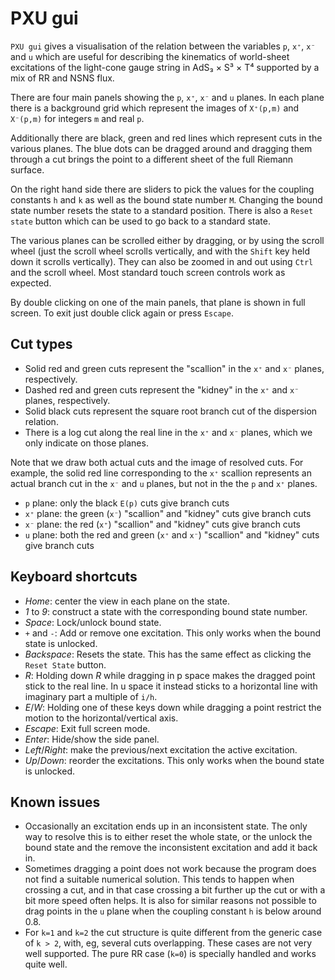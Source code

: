 # PXU gui

`PXU gui` gives a visualisation of the relation between the variables `p`, `x⁺`, `x⁻` and `u` which are useful for describing the kinematics of world-sheet excitations of the light-cone gauge string in AdS₃ × S³ × T⁴ supported by a mix of RR and NSNS flux.

There are four main panels showing the `p`, `x⁺`, `x⁻` and `u` planes. In each plane there is a background grid which represent the images of `X⁺(p,m)` and `X⁻(p,m)` for integers `m` and real `p`.

Additionally there are black, green and red lines which represent cuts in the various planes. The blue dots can be dragged around and dragging them through a cut brings the point to a different sheet of the full Riemann surface.

On the right hand side there are sliders to pick the values for the coupling constants `h` and `k` as well as the bound state number `M`. Changing the bound state number resets the state to a standard position. There is also a `Reset state` button which can be used to go back to a standard state.

The various planes can be scrolled either by dragging, or by using the scroll wheel (just the scroll wheel scrolls vertically, and with the `Shift` key held down it scrolls vertically). They can also be zoomed in and out using `Ctrl` and the scroll wheel. Most standard touch screen controls work as expected.

By double clicking on one of the main panels, that plane is shown in full screen. To exit just double click again or press `Escape`.

## Cut types

-   Solid red and green cuts represent the "scallion" in the `x⁺` and `x⁻` planes, respectively.
-   Dashed red and green cuts represent the "kidney" in the `x⁺` and `x⁻` planes, respectively.
-   Solid black cuts represent the square root branch cut of the dispersion relation.
-   There is a log cut along the real line in the `x⁺` and `x⁻` planes, which we only indicate on those planes.

Note that we draw both actual cuts and the image of resolved cuts. For example, the solid red line corresponding to the `x⁺` scallion represents an actual branch cut in the `x⁻` and `u` planes, but not in the the `p` and `x⁺` planes.

-   `p` plane: only the black `E(p)` cuts give branch cuts
-   `x⁺` plane: the green (`x⁻`) "scallion" and "kidney" cuts give branch cuts
-   `x⁻` plane: the red (`x⁺`) "scallion" and "kidney" cuts give branch cuts
-   `u` plane: both the red and green (`x⁺` and `x⁻`) "scallion" and "kidney" cuts give branch cuts

## Keyboard shortcuts

-   _Home_: center the view in each plane on the state.
-   _1_ to _9_: construct a state with the corresponding bound state number.
-   _Space_: Lock/unlock bound state.
-   `+` and `-`: Add or remove one excitation. This only works when the bound state is unlocked.
-   _Backspace_: Resets the state. This has the same effect as clicking the `Reset State` button.
-   _R_: Holding down _R_ while dragging in p space makes the dragged point stick to the real line. In u space it instead sticks to a horizontal line with imaginary part a multiple of `i/h`.
-   _E_/_W_: Holding one of these keys down while dragging a point restrict the motion to the horizontal/vertical axis.
-   _Escape_: Exit full screen mode.
-   _Enter_: Hide/show the side panel.
-   _Left_/_Right_: make the previous/next excitation the active excitation.
-   _Up_/_Down_: reorder the excitations. This only works when the bound state is unlocked.

## Known issues

-   Occasionally an excitation ends up in an inconsistent state. The only way to resolve this is to either reset the whole state, or the unlock the bound state and the remove the inconsistent excitation and add it back in.
-   Sometimes dragging a point does not work because the program does not find a suitable numerical solution. This tends to happen when crossing a cut, and in that case crossing a bit further up the cut or with a bit more speed often helps. It is also for similar reasons not possible to drag points in the `u` plane when the coupling constant `h` is below around 0.8.
-   For `k=1` and `k=2` the cut structure is quite different from the generic case of `k > 2`, with, eg, several cuts overlapping. These cases are not very well supported. The pure RR case (`k=0`) is specially handled and works quite well.

